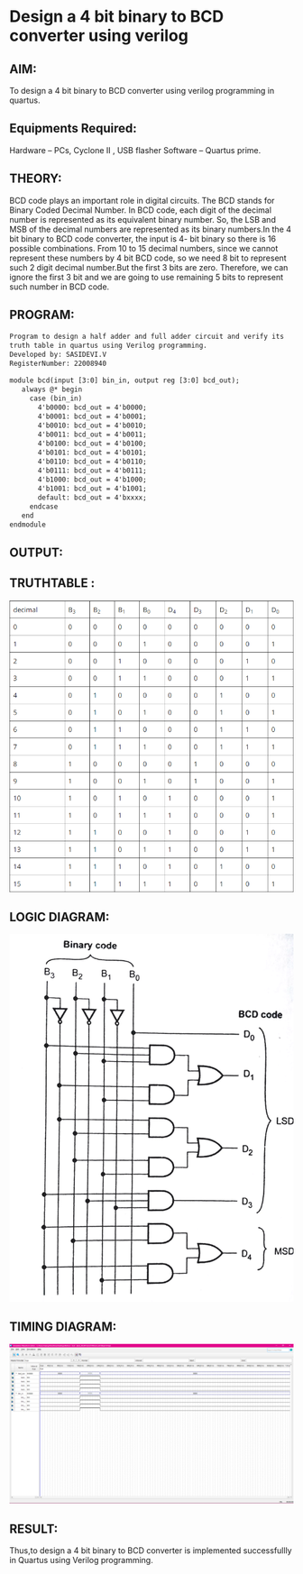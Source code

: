 # Design a 4 bit binary to BCD converter using verilog

## AIM:
To design a 4 bit binary to BCD converter using verilog programming in quartus.
 
## Equipments Required:
Hardware – PCs, Cyclone II , USB flasher Software – Quartus prime.

## THEORY:
BCD code plays an important role in digital circuits. The BCD stands for Binary Coded Decimal Number. In BCD code, each digit of the decimal number is represented as its equivalent binary number. So, the LSB and MSB of the decimal numbers are represented as its binary numbers.In the 4 bit binary to BCD code converter, the input is 4- bit binary so there is 16 possible combinations. From 10 to 15 decimal numbers, since we cannot represent these numbers by 4 bit BCD code, so we need 8 bit to represent such 2 digit decimal number.But the first 3 bits are zero. Therefore, we can ignore the first 3 bit and we are going to use remaining 5 bits to represent such number in BCD code. 

## PROGRAM:
```
Program to design a half adder and full adder circuit and verify its truth table in quartus using Verilog programming.
Developed by: SASIDEVI.V
RegisterNumber: 22008940 
```
```
module bcd(input [3:0] bin_in, output reg [3:0] bcd_out);
   always @* begin
     case (bin_in)
       4'b0000: bcd_out = 4'b0000;
       4'b0001: bcd_out = 4'b0001;
       4'b0010: bcd_out = 4'b0010;
       4'b0011: bcd_out = 4'b0011;
       4'b0100: bcd_out = 4'b0100;
       4'b0101: bcd_out = 4'b0101;
       4'b0110: bcd_out = 4'b0110;
       4'b0111: bcd_out = 4'b0111;
       4'b1000: bcd_out = 4'b1000;
       4'b1001: bcd_out = 4'b1001;
       default: bcd_out = 4'bxxxx;
     endcase
   end
endmodule
```
## OUTPUT:

## TRUTHTABLE :
![](/truth.png)
## LOGIC DIAGRAM:
![](/logic.webp)
## TIMING DIAGRAM:
![](/RTL.png)
## RESULT:
Thus,to design a 4 bit binary to BCD converter is implemented successfullly in Quartus using Verilog programming.

